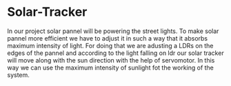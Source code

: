 # Solar-Tracker
In our project solar pannel will be powering the street lights.
To make solar pannel more efficient we have to adjust it in such a way that it absorbs maximum intensity of light. 
For doing that we are adusting a LDRs on the edges of the pannel and according to the light falling on ldr our solar tracker will move along with the sun direction with the help of servomotor.
In this way we can use the maximum intensity of sunlight fot the working of  the system.
